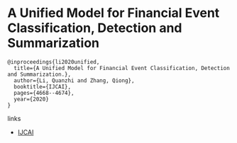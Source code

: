 # A Unified Model for Financial Event Classification, Detection and Summarization
```
@inproceedings{li2020unified,
  title={A Unified Model for Financial Event Classification, Detection and Summarization.},
  author={Li, Quanzhi and Zhang, Qiong},
  booktitle={IJCAI},
  pages={4668--4674},
  year={2020}
}
```

links
- [IJCAI](https://www.ijcai.org/proceedings/2020/644)

